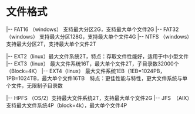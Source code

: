 # 文件格式
 |-- FAT16 （windows） 支持最大分区2G，支持最大单个文件2G
 |-- FAT32     （windows） 支持最大分区128G，支持最大单个文件4G
 |-- NTFS     （windows）支持最大分区2T，支持最大单个文件2T

 |-- EXT2（linux）最大文件系统2T，特点：存取文件性能好，适用于中小型文件
 |-- EXT3（linux） 最大文件系统16T，最大单个文件2T，子目录数32000个（Block=4K）
 |-- EXT4（linux） 最大文件系统1EB（1EB=1024PB，1PB=1024TB，最大单个文件16TB　特点：更佳性能与特性，更大文件系统与单个文件，无限制子目录数

 |-- HPFS  （OS/2）支持最大文件系统2T，支持最大单个文件2G
 |-- JFS　（AIX）支持最大文件系统4P（block=4k），最大单个文件4P
